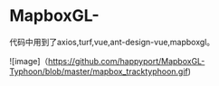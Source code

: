 # MapboxGL-
代码中用到了axios,turf,vue,ant-design-vue,mapboxgl。

![image]（https://github.com/happyport/MapboxGL-Typhoon/blob/master/mapbox_tracktyphoon.gif)
